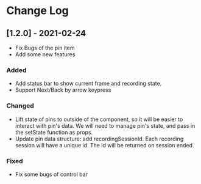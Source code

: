 
# Change Log
 
## [1.2.0] - 2021-02-24
 
- Fix Bugs of the pin item
- Add some new features
 
### Added
- Add status bar to show current frame and recording state.
- Support Next/Back by arrow keypress
 
### Changed
- Lift state of pins to outside of the component, so it will be easier to interact with pin's data. We will need to manage pin's state, and pass in the setState function as props.
- Update pin data structure: add recordingSessionId. Each recording session will have a unique id. The id will be returned on session ended.
 
### Fixed
- Fix some bugs of control bar